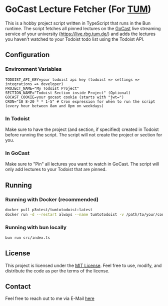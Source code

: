 # GoCast Lecture Fetcher (For [TUM](https://tum.de/))

This is a hobby project script written in TypeScript that runs in the Bun runtime. The script fetches all pinned lectures on the [GoCast](https://github.com/TUM-Dev/gocast) live streaming service of your university (https://live.rbg.tum.de/) and adds the lectures you haven't watched to your Todoist todo list using the Todoist API.

## Configuration

### Environment Variables

```.env
TODOIST_API_KEY=your todoist api key (todoist => settings => integrations => developer)
PROJECT_NAME="My Todoist Project"
SECTION_NAME="Todoist Section inside Project" (Optional)
GOCAST_COOKIE=your gocast cookie (starts with "jwt=")
CRON="10 8-20 * * 1-5" # Cron expression for when to run the script (every hour between 8am and 8pm on weekdays)
```

### In Todoist

Make sure to have the project (and section, if specified) created in Todoist before running the script. The script will not create the project or section for you.

### In GoCast

Make sure to "Pin" all lectures you want to watch in GoCast. The script will only add lectures to your Todoist that are pinned.

## Running

### Running with Docker (recommended)

```bash
docker pull p3ntest/tumtotodoist:latest
docker run -d --restart always --name tumtotodoist -v /path/to/your/config.env:/app/.env p3ntest/tumtotodoist:latest
```

### Running with bun locally

```bash
bun run src/index.ts
```

## License

This project is licensed under the [MIT License](LICENSE). Feel free to use, modify, and distribute the code as per the terms of the license.

## Contact

Feel free to reach out to me via E-Mail [here](mailto:julius@vanvoorden.dev)
